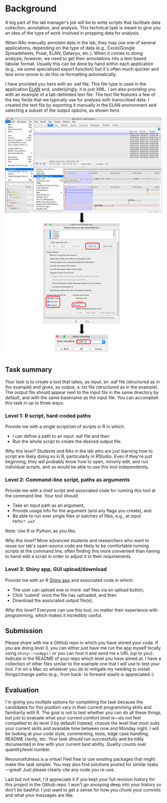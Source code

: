 # Background

A big part of the lab manager's job will be to write scripts that facilitate data collection, annotation, and analysis. This technical task is meant to give you an idea of the type of work involved in prepping data for analysis.

When RAs manually annotate data in the lab, they may use one of several applications, depending on the type of data (e.g., Excel/Google Spreadsheets, Praat, ELAN, Datavyu, etc.). When it comes to doing analysis, however, we need to get their annotations into a text-based tabular format. Usually this can be done by hand within each application (e.g., via some specialized export function) but it's often much quicker and less error-prone to do this re-formatting automatically.

I have provided you here with an .eaf file. This file type is used in the application [ELAN](https://archive.mpi.nl/tla/elan) and, underlyingly, it is just XML. I am also providing you with an example of a tab-delimited text file. The text file features a few of the key fields that we typically use for analysis with transcribed data. I created the text file by exporting it manually in the ELAN environment and selecting a subset of the output options, as shown here.

![ELAN manual export example](ELAN_manual_export_example.png)

## Task summary

Your task is to create a tool that takes, as input, an .eaf file (structured as in the example) and gives, as output, a .txt file (structured as in the example). The output file should appear next to the input file in the same directory by default, and with the same basename as the input file. You can accomplish this task in up to three ways:

### Level 1: R script, hard-coded paths

Provide me with a single script/set of scripts in R in which:

* I can define a path to an input .eaf file and then
* Run the whole script to create the desired output file.

_Why this level?_ Students and RAs in the lab who are just learning how to script are likely doing so in R, particularly in RStudio. Even if they're just beginning, they will probably know how to open, minorly edit, and run individual scripts, and so would be able to use this tool independently.

### Level 2: Command-line script, paths as arguments

Provide me with a shell script and associated code for running this tool at the command line. Your tool should:

* Take an input path as an argument,
* Provide usage info for the argument (and any flags you create), and
* Be able to run over single files or batches of files, e.g., at input `PATH/*.eaf`

Note: Use R or Python, as you like.

_Why this level?_ More advanced students and researchers who want to reuse our lab's open-source code are likely to be comfortable running scripts at the command line, often finding this more convenient than having to hand-edit a script in order to adjust it to their requirements.

### Level 3: Shiny app, GUI upload/download

Provide me with an R [Shiny app](https://shiny.rstudio.com/) and associated code in which:

* The user can upload one or more .eaf files via an upload button,
* Click 'submit' once the file has uploaded, and then
* Download the associated output file(s).

_Why this level?_ Everyone can use this tool, no matter their experience with programming, which makes it incredibly useful.

## Submission

Please share with me a GitHub repo in which you have stored your code. If you are doing level 3, you can either just have me run the app myself locally using `shiny::runApp()` or you can host it and send me a URL (up to you). Indicate in the README of your repo which level you have aimed at. I have a collection of other files similar to the example one that I will use to test your tool. I'm on a Mac so whatever you do to mitigate my needing to install things/change paths (e.g., from back- to forward-slash) is appreciated :)

## Evaluation

I'm giving you multiple options for completing the task because the candidates for this position vary in their current programming skills and familiarity with R. The goal is not to test whether you can do all these things, but just to evaluate what your current comfort level is—do not feel compelled to do level 3 by default! Instead, choose the level that most suits your current skills and available time between now and Monday night. I will be looking at your code style, commenting, tests, edge case handling, README clarity, etc. Your task should run successfully and be tidily documented in line with your current best ability. Quality counts over quantity/level number.

Resourcefulness is a virtue! Feel free to use existing packages  that might make this task simpler. You may also find solutions posted for similar tasks—great! Just please clearly cite any code you re-use.

Last but not least, I'd appreciate it if you kept your full revision history for this project in the Github repo. I won't go snooping deep into your history so don't be bashful. I just want to get a sense for how you chunk your commits and what your messages are like.